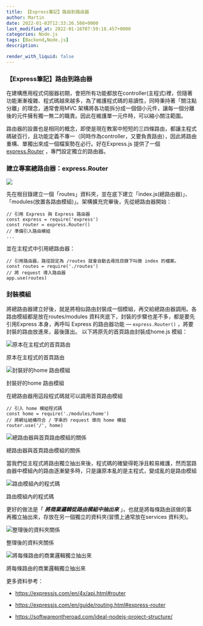 ```yaml
---
title: 【Express筆記】路由到路由器
author: Martin
date: 2022-01-03T12:33:26.508+0000
last_modified_at: 2022-01-16T07:59:18.457+0000
categories: Node.js
tags: [Backend,Node.js]
description: 

render_with_liquid: false
---
```


### 【Express筆記】路由到路由器

在建構應用程式伺服器初期，會把所有功能都放在controller\(主程式\)裡，但隨著功能漸漸複雜、程式碼越來越多，為了維護程式碼的易讀性，同時秉持著「關注點分離」的理念，通常會用MVC 架構將各功能拆分成一個個小元件，讓每一個分離後的元件擁有獨一無二的職責。因此在維護單一元件時，可以縮小關注範圍。

路由器的設置也是相同的概念，即使是現在教案中短短的三四條路由，都讓主程式碼破百行，且功能定義不專一（同時作為controller，又要負責路由），因此將路由重構、單獨出來成一個檔案勢在必行。好在Express\.js 提供了一個 [express\.Router](https://expressjs.com/en/guide/routing.html#express-router) ，專門設定獨立的路由器。
### 建立專案總路由器：express\.Router


![](/assets/40c2b742d70c/1*ueJYyx3uDlmaxIVHFBH_Eg.png)


先在根目錄建立一個「routes」資料夾，並在底下建立「index\.js\(總路由器\)」、「modules\(放置各路由模組\)」。架構擴充完畢後，先從總路由器開始：
```
// 引用 Express 與 Express 路由器
const express = require('express')
const router = express.Router()
// 準備引入路由模組
...
```

並在主程式中引用總路由器：
```
// 引用路由器，路徑設定為 /routes 就會自動去尋找目錄下叫做 index 的檔案。
const routes = require('./routes')  
// 將 request 導入路由器
app.use(routes)
```
### 封裝模組

將總路由器建立好後，就是將相似路由封裝成一個模組，再交給總路由器調用。各路由模組都是放在routes/modules 資料夾底下，封裝的步驟也差不多，都是要先引用Express 本身，再呼叫 Express 的路由器功能 —
 `express.Router()` ，將要封裝的路由放進來，最後匯出。
以下將原先的首頁路由封裝成home\.js 模組：


![原本在主程式的首頁路由](/assets/40c2b742d70c/1*ekfRCjzGIv8xX0YQTQbLTw.png)

原本在主程式的首頁路由


![封裝好的home 路由模組](/assets/40c2b742d70c/1*dAqVbtaR7FoNwiY3gzj70A.png)

封裝好的home 路由模組

在總路由器用這段程式碼就可以調用首頁路由模組
```
// 引入 home 模組程式碼
const home = require('./modules/home')
// 將網址結構符合 / 字串的 request 導向 home 模組 
router.use('/', home)
```


![總路由器與首頁路由模組的關係](/assets/40c2b742d70c/1*bIMv_EG5k-IgJ0qNAfK2UQ.png)

總路由器與首頁路由模組的關係

當我們從主程式將路由獨立抽出來後，程式碼的確變得乾淨且較易維護，然而當路由器中模組內的路由逐漸變多時，只是讓原本亂的是主程式，變成亂的是路由模組


![路由模組內的程式碼](/assets/40c2b742d70c/1*VFsC7gtICuLcdLxB-RMirQ.png)

路由模組內的程式碼

更好的做法是「 **_將商業邏輯從路由模組中抽出來_** 」，也就是將每條路由該做的事再獨立抽出來，存放在另一個獨立的資料夾\(習慣上通常放在services 資料夾\)。


![整理後的資料夾關係](/assets/40c2b742d70c/1*VJ1NNgX2aMm7W5zr_o_6LQ.png)

整理後的資料夾關係


![將每條路由的商業邏輯獨立抽出來](/assets/40c2b742d70c/1*bn2qQb3SLuNiwNz3Ov6yUw.png)

將每條路由的商業邏輯獨立抽出來

更多資料參考：

- [https://expressjs\.com/en/4x/api\.html\#router](https://expressjs.com/en/4x/api.html#router)

- [https://expressjs\.com/en/guide/routing\.html\#express\-router](https://expressjs.com/en/guide/routing.html#express-router)

- [https://softwareontheroad\.com/ideal\-nodejs\-project\-structure/](https://softwareontheroad.com/ideal-nodejs-project-structure/)




